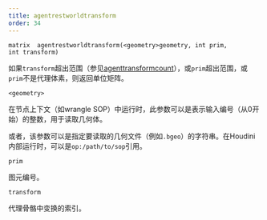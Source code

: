 ```yaml
---
title: agentrestworldtransform
order: 34
---
```

`matrix  agentrestworldtransform(<geometry>geometry, int prim, int transform)`

如果`transform`超出范围（参见[agenttransformcount](./agenttransformcount "返回代理体素骨骼中的变换数量")），或`prim`超出范围，或`prim`不是代理体素，则返回单位矩阵。

`<geometry>`

在节点上下文（如wrangle SOP）中运行时，此参数可以是表示输入编号（从0开始）的整数，用于读取几何体。

或者，该参数可以是指定要读取的几何文件（例如`.bgeo`）的字符串。在Houdini内部运行时，可以是`op:/path/to/sop`引用。

`prim`

图元编号。

`transform`

代理骨骼中变换的索引。
